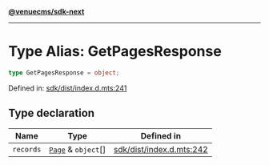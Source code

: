 [**@venuecms/sdk-next**](../Index.md)

***

# Type Alias: GetPagesResponse

```ts
type GetPagesResponse = object;
```

Defined in: [sdk/dist/index.d.mts:241](https://github.com/venuecms/sdk/blob/e839f07e66419aaf9ace81d080584d6bd1f8de14/packages/sdk/dist/index.d.mts#L241)

## Type declaration

| Name | Type | Defined in |
| ------ | ------ | ------ |
| <a id="records"></a> `records` | [`Page`](Page.md) & `object`[] | [sdk/dist/index.d.mts:242](https://github.com/venuecms/sdk/blob/e839f07e66419aaf9ace81d080584d6bd1f8de14/packages/sdk/dist/index.d.mts#L242) |
